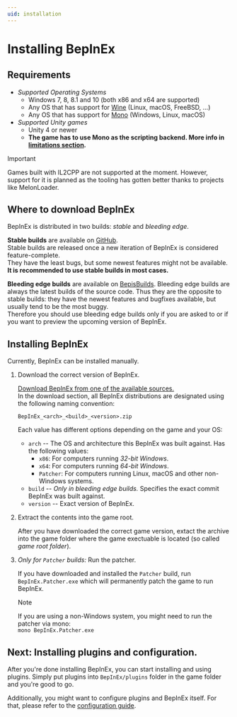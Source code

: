 ```yaml
---
uid: installation
---
```


# Installing BepInEx

## Requirements

* *Supported Operating Systems*
    - Windows 7, 8, 8.1 and 10 (both x86 and x64 are supported)
    - Any OS that has support for [Wine](https://www.winehq.org/) (Linux, macOS, FreeBSD, ...)
    - Any OS that has support for [Mono](https://www.mono-project.com/) (Windows, Linux, macOS)
* *Supported Unity games*
    - Unity 4 or newer
    - **The game has to use Mono as the scripting backend. More info in [limitations section](<xref:limitations>).**

> [!IMPORTANT]
> Games built with IL2CPP are not supported at the moment.
> However, support for it is planned as the tooling has gotten better thanks to projects like MelonLoader.  

## Where to download BepInEx

BepInEx is distributed in two builds: *stable* and *bleeding edge*.

**Stable builds** are available on [GitHub](https://github.com/BepInEx/BepInEx/releases).  
Stable builds are released once a new iteration of BepInEx is considered feature-complete.  
They have the least bugs, but some newest features might not be available.  
**It is recommended to use stable builds in most cases.**

**Bleeding edge builds** are available on [BepisBuilds](https://builds.bepis.io/projects/bepinex_be).
Bleeding edge builds are always the latest builds of the source code. Thus they are the opposite to stable builds: they have the newest features and bugfixes available, but usually tend to be the most buggy.  
Therefore you should use bleeding edge builds only if you are asked to or if you want to preview the upcoming version of BepInEx.


## Installing BepInEx

Currently, BepInEx can be installed manually.

1. Download the correct version of BepInEx.

    [Download BepInEx from one of the available sources.](#where-to-download-bepinex)  
    In the download section, all BepInEx distributions are designated using the following naming convention:  
    
    `BepInEx_<arch>_<build>_<version>.zip`

    Each value has different options depending on the game and your OS:

    * `arch` -- The OS and architecture this BepInEx was built against. Has the following values:
        - `x86`: For computers running *32-bit Windows*.
        - `x64`: For computers running *64-bit Windows*.
        - `Patcher`: For computers running Linux, macOS and other non-Windows systems.
    * `build` -- *Only in bleeding edge builds.* Specifies the exact commit BepInEx was built against.
    * `version` -- Exact version of BepInEx.

2. Extract the contents into the game root.

    After you have downloaded the correct game version, extact the archive into the game folder where the game exectuable is located (so called *game root folder*).

3. *Only for `Patcher` builds:* Run the patcher.

    If you have downloaded and installed the `Patcher` build, run `BepInEx.Patcher.exe` which will permanently patch the game to run BepInEx.

    > [!NOTE]  
    > If you are using a non-Windows system, you might need to run the patcher via mono:  
    > `mono BepInEx.Patcher.exe`

## Next: Installing plugins and configuration.

After you're done installing BepInEx, you can start installing and using plugins. Simply put plugins into `BepInEx/plugins` folder in the game folder and you're good to go.

Additionally, you might want to configure plugins and BepInEx itself. For that, please refer to the [configuration guide](<xref:configuration>).